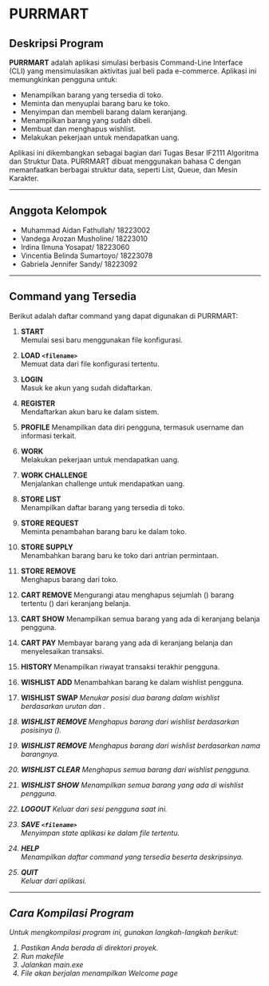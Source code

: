 # PURRMART

## Deskripsi Program
**PURRMART** adalah aplikasi simulasi berbasis Command-Line Interface (CLI) yang mensimulasikan aktivitas jual beli pada e-commerce. Aplikasi ini memungkinkan pengguna untuk:
- Menampilkan barang yang tersedia di toko.
- Meminta dan menyuplai barang baru ke toko.
- Menyimpan dan membeli barang dalam keranjang.
- Menampilkan barang yang sudah dibeli.
- Membuat dan menghapus wishlist.
- Melakukan pekerjaan untuk mendapatkan uang.

Aplikasi ini dikembangkan sebagai bagian dari Tugas Besar IF2111 Algoritma dan Struktur Data. PURRMART dibuat menggunakan bahasa C dengan memanfaatkan berbagai struktur data, seperti List, Queue, dan Mesin Karakter.

---

## Anggota Kelompok
- Muhammad Aidan Fathullah/ 18223002
- Vandega Arozan Musholine/ 18223010
- Irdina Ilmuna Yosapat/ 18223060
- Vincentia Belinda Sumartoyo/ 18223078
- Gabriela Jennifer Sandy/ 18223092

---

## Command yang Tersedia
Berikut adalah daftar command yang dapat digunakan di PURRMART:

1. **START**  
   Memulai sesi baru menggunakan file konfigurasi.

2. **LOAD `<filename>`**  
   Memuat data dari file konfigurasi tertentu.

3. **LOGIN**  
   Masuk ke akun yang sudah didaftarkan.

4. **REGISTER**  
   Mendaftarkan akun baru ke dalam sistem.

5. **PROFILE**
   Menampilkan data diri pengguna, termasuk username dan informasi terkait.

6. **WORK**  
   Melakukan pekerjaan untuk mendapatkan uang.

7. **WORK CHALLENGE**  
   Menjalankan challenge untuk mendapatkan uang.

8. **STORE LIST**  
   Menampilkan daftar barang yang tersedia di toko.

9. **STORE REQUEST**  
   Meminta penambahan barang baru ke dalam toko.

10. **STORE SUPPLY**  
   Menambahkan barang baru ke toko dari antrian permintaan.

11. **STORE REMOVE**  
    Menghapus barang dari toko.

12. **CART REMOVE <nama> <n>**
    Mengurangi atau menghapus sejumlah (<n>) barang tertentu (<nama>) dari keranjang belanja.

13. **CART SHOW**
    Menampilkan semua barang yang ada di keranjang belanja pengguna.

14. **CART PAY**
    Membayar barang yang ada di keranjang belanja dan menyelesaikan transaksi.

15. **HISTORY <n>**
    Menampilkan <n> riwayat transaksi terakhir pengguna.

16. **WISHLIST ADD**
    Menambahkan barang ke dalam wishlist pengguna.

18. **WISHLIST SWAP <i> <j>**
    Menukar posisi dua barang dalam wishlist berdasarkan urutan <i> dan <j>.

20. **WISHLIST REMOVE <i>**
    Menghapus barang dari wishlist berdasarkan posisinya (<i>).

22. **WISHLIST REMOVE**
    Menghapus barang dari wishlist berdasarkan nama barangnya.

23. **WISHLIST CLEAR**
    Menghapus semua barang dari wishlist pengguna.

24. **WISHLIST SHOW**
    Menampilkan semua barang yang ada di wishlist pengguna.

25. **LOGOUT**
    Keluar dari sesi pengguna saat ini.

26. **SAVE `<filename>`**  
    Menyimpan state aplikasi ke dalam file tertentu.

27. **HELP**  
    Menampilkan daftar command yang tersedia beserta deskripsinya.

28. **QUIT**  
    Keluar dari aplikasi.

---

## Cara Kompilasi Program
Untuk mengkompilasi program ini, gunakan langkah-langkah berikut:

1. Pastikan Anda berada di direktori proyek.
2. Run makefile
3. Jalankan main.exe 
4. File akan berjalan menampilkan Welcome page
